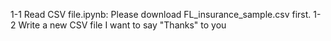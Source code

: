 1-1 Read CSV file.ipynb: Please download FL_insurance_sample.csv first.
1-2 Write a new CSV file
I want to say "Thanks" to you
